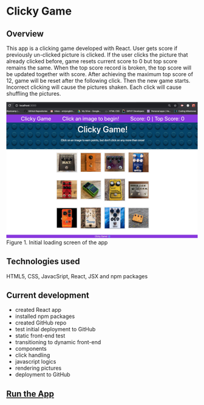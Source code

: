 # Clicky Game

## Overview

This app is a clicking game developed with React. User gets score if previously un-clicked picture is clicked. If the user clicks the picture that already clicked before, game resets current score to 0 but top score remains the same. When the top score record is broken, the top score will be updated together with score. After achieving the maximum top score of 12, game will be reset after the following click. Then the new game starts. Incorrect clicking will cause the pictures shaken. Each click will cause shuffling the pictures.

![figure1](./src/assets/images/app-loading-initial.jpg)
Figure 1. Initial loading screen of the app
## Technologies used

HTML5, CSS, JavacSript, React, JSX and npm packages

## Current development

- created React app
- installed npm packages
- created GitHub repo
- test initial deployment to GitHub
- static front-end test
- transitioning to dynamic front-end
- components
- click handling
- javascript logics
- rendering pictures
- deployment to GitHub

## [Run the App](https://ericjchoi.github.io/clicky-game/)
